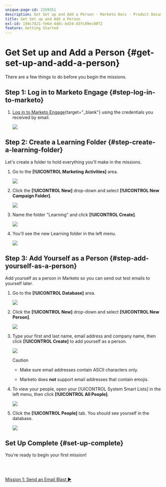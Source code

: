 ```yaml
---
unique-page-id: 2359351
description: Get Set up and Add a Person - Marketo Docs - Product Documentation
title: Get Set up and Add a Person
exl-id: 194c7421-fe6d-4d8c-bd34-d3fc89ec80f2
feature: Getting Started
---
```

# Get Set up and Add a Person {#get-set-up-and-add-a-person}

There are a few things to do before you begin the missions.

## Step 1: Log in to Marketo Engage {#step-log-in-to-marketo}

1. [Log in to Marketo Engage](https://app.marketo.com){target="_blank"} using the credentials you received by email.

   ![](assets/get-set-up-and-add-a-person-1.png)

## Step 2: Create a Learning Folder {#step-create-a-learning-folder}

   Let's create a folder to hold everything you'll make in the missions.

1. Go to the **[!UICONTROL Marketing Activities]** area.

   ![](assets/get-set-up-and-add-a-person-2.png)

1. Click the **[!UICONTROL New]** drop-down and select **[!UICONTROL New Campaign Folder]**.

   ![](assets/get-set-up-and-add-a-person-3.png)

1. Name the folder "Learning" and click **[!UICONTROL Create]**.

   ![](assets/get-set-up-and-add-a-person-4.png)

1. You'll see the new Learning folder in the left menu.

   ![](assets/get-set-up-and-add-a-person-5.png)

## Step 3: Add Yourself as a Person {#step-add-yourself-as-a-person}

   Add yourself as a person in Marketo so you can send out test emails to yourself later.

1. Go to the **[!UICONTROL Database]** area.

   ![](assets/get-set-up-and-add-a-person-6.png)

1. Click the **[!UICONTROL New]** drop-down and select **[!UICONTROL New Person]**.

   ![](assets/get-set-up-and-add-a-person-7.png)

1. Type your first and last name, email address and company name, then click **[!UICONTROL Create]** to add yourself as a person.

   ![](assets/get-set-up-and-add-a-person-8.png)

   >[!CAUTION]
   >
   >* Make sure email addresses contain ASCII characters only.
   >
   >* Marketo does **not** support email addresses that contain emojis.

1. To view your people, open your [!UICONTROL System Smart Lists] in the left menu, then click **[!UICONTROL All People]**.

   ![](assets/get-set-up-and-add-a-person-9.png)

1. Click the **[!UICONTROL People]** tab. You should see yourself in the database.

   ![](assets/get-set-up-and-add-a-person-10.png)

## Set Up Complete {#set-up-complete}

You're ready to begin your first mission!  

<br>&nbsp;

[Mission 1: Send an Email Blast ►](/help/marketo/getting-started/quick-wins/send-an-email.md)
